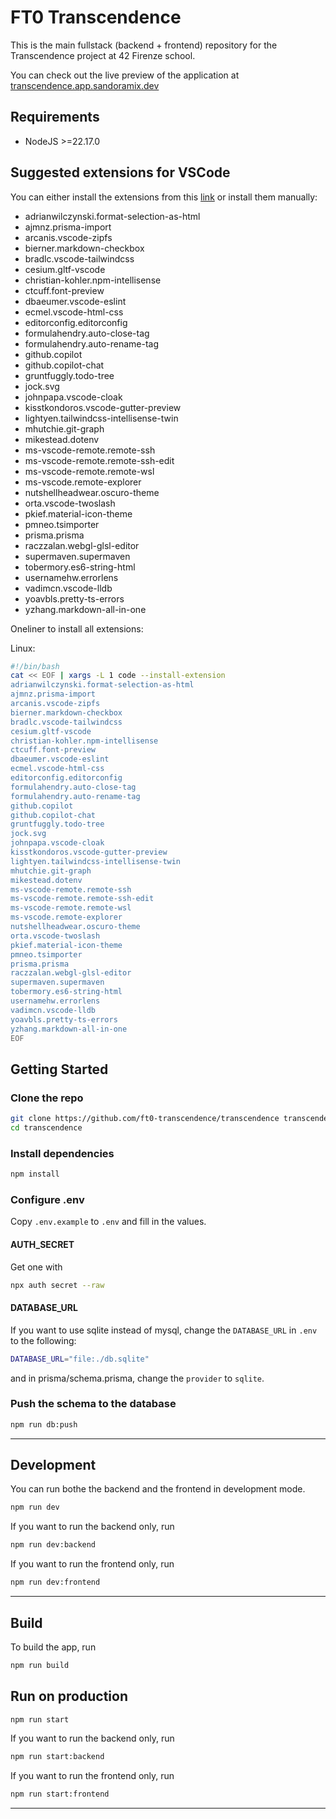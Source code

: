# FT0 Transcendence

This is the main fullstack (backend + frontend) repository for the Transcendence project at 42 Firenze school.

You can check out the live preview of the application at [transcendence.app.sandoramix.dev](https://transcendence.app.sandoramix.dev)

## Requirements

- NodeJS >=22.17.0

## Suggested extensions for VSCode

You can either install the extensions from this [link](https://vscode.dev/profile/github/14c11ec940c0fdffb7ef44ccdb4c087b) or install them manually:

- adrianwilczynski.format-selection-as-html
- ajmnz.prisma-import
- arcanis.vscode-zipfs
- bierner.markdown-checkbox
- bradlc.vscode-tailwindcss
- cesium.gltf-vscode
- christian-kohler.npm-intellisense
- ctcuff.font-preview
- dbaeumer.vscode-eslint
- ecmel.vscode-html-css
- editorconfig.editorconfig
- formulahendry.auto-close-tag
- formulahendry.auto-rename-tag
- github.copilot
- github.copilot-chat
- gruntfuggly.todo-tree
- jock.svg
- johnpapa.vscode-cloak
- kisstkondoros.vscode-gutter-preview
- lightyen.tailwindcss-intellisense-twin
- mhutchie.git-graph
- mikestead.dotenv
- ms-vscode-remote.remote-ssh
- ms-vscode-remote.remote-ssh-edit
- ms-vscode-remote.remote-wsl
- ms-vscode.remote-explorer
- nutshellheadwear.oscuro-theme
- orta.vscode-twoslash
- pkief.material-icon-theme
- pmneo.tsimporter
- prisma.prisma
- raczzalan.webgl-glsl-editor
- supermaven.supermaven
- tobermory.es6-string-html
- usernamehw.errorlens
- vadimcn.vscode-lldb
- yoavbls.pretty-ts-errors
- yzhang.markdown-all-in-one

Oneliner to install all extensions:

Linux:
```bash
#!/bin/bash
cat << EOF | xargs -L 1 code --install-extension
adrianwilczynski.format-selection-as-html
ajmnz.prisma-import
arcanis.vscode-zipfs
bierner.markdown-checkbox
bradlc.vscode-tailwindcss
cesium.gltf-vscode
christian-kohler.npm-intellisense
ctcuff.font-preview
dbaeumer.vscode-eslint
ecmel.vscode-html-css
editorconfig.editorconfig
formulahendry.auto-close-tag
formulahendry.auto-rename-tag
github.copilot
github.copilot-chat
gruntfuggly.todo-tree
jock.svg
johnpapa.vscode-cloak
kisstkondoros.vscode-gutter-preview
lightyen.tailwindcss-intellisense-twin
mhutchie.git-graph
mikestead.dotenv
ms-vscode-remote.remote-ssh
ms-vscode-remote.remote-ssh-edit
ms-vscode-remote.remote-wsl
ms-vscode.remote-explorer
nutshellheadwear.oscuro-theme
orta.vscode-twoslash
pkief.material-icon-theme
pmneo.tsimporter
prisma.prisma
raczzalan.webgl-glsl-editor
supermaven.supermaven
tobermory.es6-string-html
usernamehw.errorlens
vadimcn.vscode-lldb
yoavbls.pretty-ts-errors
yzhang.markdown-all-in-one
EOF
```

## Getting Started

### Clone the repo

```bash
git clone https://github.com/ft0-transcendence/transcendence transcendence
cd transcendence
```

### Install dependencies

```bash
npm install
```

### Configure .env

Copy `.env.example` to `.env` and fill in the values.

#### AUTH_SECRET

Get one with

```bash
npx auth secret --raw
```

#### DATABASE_URL

If you want to use sqlite instead of mysql, change the `DATABASE_URL` in `.env` to the following:

```bash
DATABASE_URL="file:./db.sqlite"
```

and in prisma/schema.prisma, change the `provider` to `sqlite`.

### Push the schema to the database

```bash
npm run db:push
```

---

## Development

You can run bothe the backend and the frontend in development mode.
```bash
npm run dev
```

If you want to run the backend only, run

```bash
npm run dev:backend
```

If you want to run the frontend only, run

```bash
npm run dev:frontend
```

---

## Build

To build the app, run

```bash
npm run build
```

## Run on production

```bash
npm run start
```


If you want to run the backend only, run

```bash
npm run start:backend
```

If you want to run the frontend only, run

```bash
npm run start:frontend
```

---


